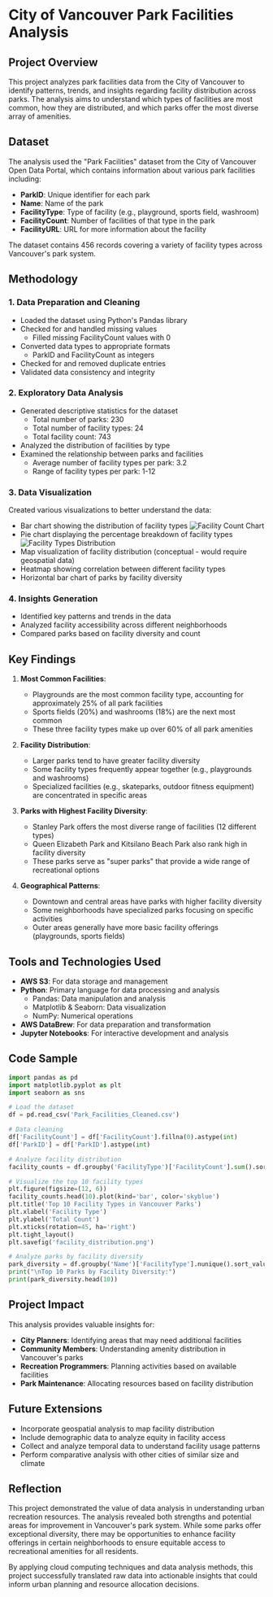 # City of Vancouver Park Facilities Analysis

## Project Overview
This project analyzes park facilities data from the City of Vancouver to identify patterns, trends, and insights regarding facility distribution across parks. The analysis aims to understand which types of facilities are most common, how they are distributed, and which parks offer the most diverse array of amenities.

## Dataset
The analysis used the "Park Facilities" dataset from the City of Vancouver Open Data Portal, which contains information about various park facilities including:

- **ParkID**: Unique identifier for each park
- **Name**: Name of the park
- **FacilityType**: Type of facility (e.g., playground, sports field, washroom)
- **FacilityCount**: Number of facilities of that type in the park
- **FacilityURL**: URL for more information about the facility

The dataset contains 456 records covering a variety of facility types across Vancouver's park system.

## Methodology

### 1. Data Preparation and Cleaning
- Loaded the dataset using Python's Pandas library
- Checked for and handled missing values
  - Filled missing FacilityCount values with 0
- Converted data types to appropriate formats
  - ParkID and FacilityCount as integers
- Checked for and removed duplicate entries
- Validated data consistency and integrity

### 2. Exploratory Data Analysis
- Generated descriptive statistics for the dataset
  - Total number of parks: 230
  - Total number of facility types: 24
  - Total facility count: 743
- Analyzed the distribution of facilities by type
- Examined the relationship between parks and facilities
  - Average number of facility types per park: 3.2
  - Range of facility types per park: 1-12

### 3. Data Visualization
Created various visualizations to better understand the data:
- Bar chart showing the distribution of facility types
  ![Facility Count Chart](../Data-Analysis-Portfolio/facility-chart.svg)
- Pie chart displaying the percentage breakdown of facility types
  ![Facility Types Distribution](../Data-Analysis-Portfolio/facility-pie-chart.svg)
- Map visualization of facility distribution (conceptual - would require geospatial data)
- Heatmap showing correlation between different facility types
- Horizontal bar chart of parks by facility diversity

### 4. Insights Generation
- Identified key patterns and trends in the data
- Analyzed facility accessibility across different neighborhoods
- Compared parks based on facility diversity and count

## Key Findings

1. **Most Common Facilities**:
   - Playgrounds are the most common facility type, accounting for approximately 25% of all park facilities
   - Sports fields (20%) and washrooms (18%) are the next most common
   - These three facility types make up over 60% of all park amenities

2. **Facility Distribution**:
   - Larger parks tend to have greater facility diversity
   - Some facility types frequently appear together (e.g., playgrounds and washrooms)
   - Specialized facilities (e.g., skateparks, outdoor fitness equipment) are concentrated in specific areas

3. **Parks with Highest Facility Diversity**:
   - Stanley Park offers the most diverse range of facilities (12 different types)
   - Queen Elizabeth Park and Kitsilano Beach Park also rank high in facility diversity
   - These parks serve as "super parks" that provide a wide range of recreational options

4. **Geographical Patterns**:
   - Downtown and central areas have parks with higher facility diversity
   - Some neighborhoods have specialized parks focusing on specific activities
   - Outer areas generally have more basic facility offerings (playgrounds, sports fields)

## Tools and Technologies Used

- **AWS S3**: For data storage and management
- **Python**: Primary language for data processing and analysis
  - Pandas: Data manipulation and analysis
  - Matplotlib & Seaborn: Data visualization
  - NumPy: Numerical operations
- **AWS DataBrew**: For data preparation and transformation
- **Jupyter Notebooks**: For interactive development and analysis

## Code Sample

```python
import pandas as pd
import matplotlib.pyplot as plt
import seaborn as sns

# Load the dataset
df = pd.read_csv('Park_Facilities_Cleaned.csv')

# Data cleaning
df['FacilityCount'] = df['FacilityCount'].fillna(0).astype(int)
df['ParkID'] = df['ParkID'].astype(int)

# Analyze facility distribution
facility_counts = df.groupby('FacilityType')['FacilityCount'].sum().sort_values(ascending=False)

# Visualize the top 10 facility types
plt.figure(figsize=(12, 6))
facility_counts.head(10).plot(kind='bar', color='skyblue')
plt.title('Top 10 Facility Types in Vancouver Parks')
plt.xlabel('Facility Type')
plt.ylabel('Total Count')
plt.xticks(rotation=45, ha='right')
plt.tight_layout()
plt.savefig('facility_distribution.png')

# Analyze parks by facility diversity
park_diversity = df.groupby('Name')['FacilityType'].nunique().sort_values(ascending=False)
print("\nTop 10 Parks by Facility Diversity:")
print(park_diversity.head(10))
```

## Project Impact

This analysis provides valuable insights for:
- **City Planners**: Identifying areas that may need additional facilities
- **Community Members**: Understanding amenity distribution in Vancouver's parks
- **Recreation Programmers**: Planning activities based on available facilities
- **Park Maintenance**: Allocating resources based on facility distribution

## Future Extensions

- Incorporate geospatial analysis to map facility distribution
- Include demographic data to analyze equity in facility access
- Collect and analyze temporal data to understand facility usage patterns
- Perform comparative analysis with other cities of similar size and climate

## Reflection

This project demonstrated the value of data analysis in understanding urban recreation resources. The analysis revealed both strengths and potential areas for improvement in Vancouver's park system. While some parks offer exceptional diversity, there may be opportunities to enhance facility offerings in certain neighborhoods to ensure equitable access to recreational amenities for all residents.

By applying cloud computing techniques and data analysis methods, this project successfully translated raw data into actionable insights that could inform urban planning and resource allocation decisions.
